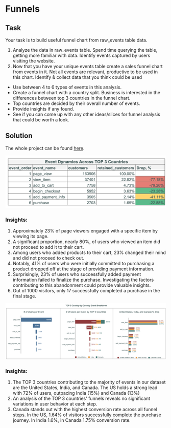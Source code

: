 # Funnels
## Task
Your task is to build useful funnel chart from raw_events table data.
1. Analyze the data in raw_events table. Spend time querying the table, getting more familiar with data. Identify events captured by users visiting the website.
2. Now that you have your unique events table create a sales funnel chart from events in it. Not all events are relevant, productive to be used in this chart. Identify & collect data that you think could be used
- Use between 4 to 6 types of events in this analysis.
- Create a funnel chart with a country split. Business is interested in the differences between top 3 countries in the funnel chart.
- Top countries are decided by their overall number of events.
- Provide insights if any found.
- See if you can come up with any other ideas/slices for funnel analysis that could be worth a look.

## Solution
The whole project can be found [here](https://docs.google.com/spreadsheets/d/1-SpX9HGAkjEHU9VVXT0WZo9XUPnRMgrXPDJhwBfcG2I/edit?usp=sharing).

![Alt text](image.png)
### Insights:						
1)	Approximately 23% of page viewers engaged with a specific item by viewing its page.
2)	A significant proportion, nearly 80%, of users who viewed an item did not proceed to add it to their cart.
3)	Among users who added products to their cart, 23% changed their mind and did not proceed to check out.
4)	Notably, 41% of users who were initially committed to purchasing a product dropped off at the stage of providing payment information.					
5)	Surprisingly, 23% of users who successfully added payment information failed to finalize the purchase. Investigating the factors contributing to this abandonment could provide valuable insights.				
6)	Out of 1000 visitors, only 17 successfully completed a purchase in the final stage.			

![Alt text](image-1.png)
### Insights:							
1)	The TOP 3 countries contributing to the majority of events in our dataset are the United States, India, and Canada. The US holds a strong lead with 72% of users, outpacing India (15%) and Canada (13%)
2)	An analysis of the TOP 3 countries' funnels reveals no significant variations in user behavior at each step.
3)	Canada stands out with the highest conversion rate across all funnel steps.	In the US, 1.64% of visitors successfully complete the purchase journey. In India 1.6%, in Canada 1.75% conversion rate.						